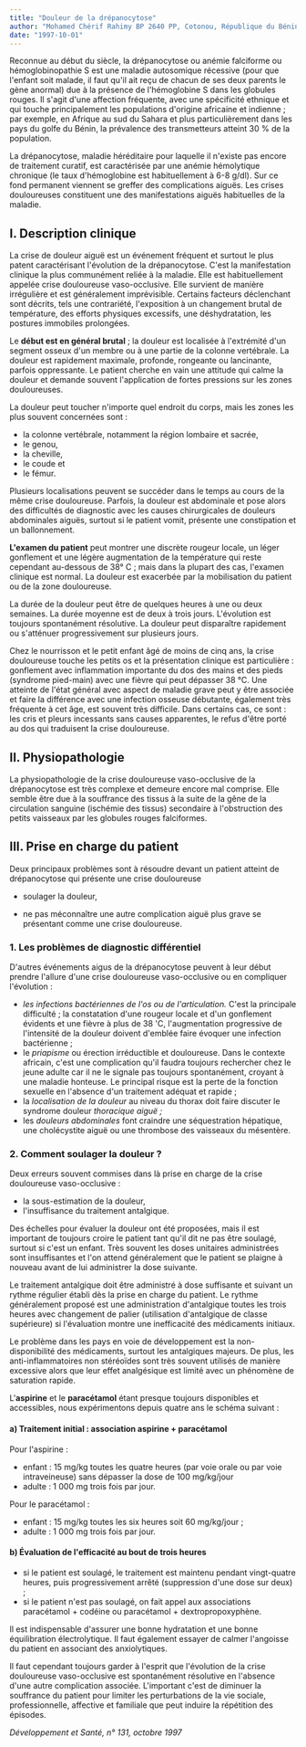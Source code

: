 ```yaml
---
title: "Douleur de la drépanocytose"
author: "Mohamed Chérif Rahimy BP 2640 PP, Cotonou, République du Bénin."
date: "1997-10-01"
---
```


<div class="teaser"><p>Reconnue au début du siècle, la drépanocytose ou anémie falciforme ou hémoglobinopathie S est une maladie autosomique récessive (pour que l'enfant soit malade, il faut qu'il ait reçu de chacun de ses deux parents le gène anormal) due à la présence de l'hémoglobine S dans les globules rouges. Il s'agit d'une affection fréquente, avec une spécificité ethnique et qui touche principalement les populations d'origine africaine et indienne ; par exemple, en Afrique au sud du Sahara et plus particulièrement dans les pays du golfe du Bénin, la prévalence des transmetteurs atteint 30 % de la population.</p></div>

La drépanocytose, maladie héréditaire pour laquelle il n'existe pas encore de traitement curatif, est caractérisée par une anémie hémolytique chronique (le taux d'hémoglobine est habituellement à 6-8 g/dl). Sur ce fond permanent viennent se greffer des complications aiguës. Les crises douloureuses constituent une des manifestations aiguës habituelles de la maladie.

## I. Description clinique

La crise de douleur aiguë est un événement fréquent et surtout le plus patent caractérisant l'évolution de la drépanocytose. C'est la manifestation clinique la plus communément reliée à la maladie. Elle est habituellement appelée crise douloureuse vaso-occlusive. Elle survient de manière irrégulière et est généralement imprévisible. Certains facteurs déclenchant sont décrits, tels une contrariété, l'exposition à un changement brutal de température, des efforts physiques excessifs, une déshydratation, les postures immobiles prolongées.

Le **début est en général brutal** ; la douleur est localisée à l'extrémité d'un segment osseux d'un membre ou à une partie de la colonne vertébrale. La douleur est rapidement maximale, profonde, rongeante ou lancinante, parfois oppressante. Le patient cherche en vain une attitude qui calme la douleur et demande souvent l'application de fortes pressions sur les zones douloureuses.

La douleur peut toucher n'importe quel endroit du corps, mais les zones les plus souvent concernées sont :

- la colonne vertébrale, notamment la région lombaire et sacrée,
- le genou,
- la cheville,
- le coude et
- le fémur.

Plusieurs localisations peuvent se succéder dans le temps au cours de la même crise douloureuse. Parfois, la douleur est abdominale et pose alors des difficultés de diagnostic avec les causes chirurgicales de douleurs abdominales aiguës, surtout si le patient vomit, présente une constipation et un ballonnement.

**L'examen du patient** peut montrer une discrète rougeur locale, un léger gonflement et une légère augmentation de la température qui reste cependant au-dessous de 38° C ; mais dans la plupart des cas, l'examen clinique est normal. La douleur est exacerbée par la mobilisation du patient ou de la zone douloureuse.

La durée de la douleur peut être de quelques heures à une ou deux semaines. La durée moyenne est de deux à trois jours. L'évolution est toujours spontanément résolutive. La douleur peut disparaître rapidement ou s'atténuer progressivement sur plusieurs jours.

Chez le nourrisson et le petit enfant âgé de moins de cinq ans, la crise douloureuse touche les petits os et la présentation clinique est particulière : gonflement avec inflammation importante du dos des mains et des pieds (syndrome pied-main) avec une fièvre qui peut dépasser 38 °C. Une atteinte de l'état général avec aspect de maladie grave peut y être associée et faire la différence avec une infection osseuse débutante, également très fréquente à cet âge, est souvent très difficile. Dans certains cas, ce sont : les cris et pleurs incessants sans causes apparentes, le refus d'être porté au dos qui traduisent la crise douloureuse.

## II. Physiopathologie

La physiopathologie de la crise douloureuse vaso-occlusive de la drépanocytose est très complexe et demeure encore mal comprise. Elle semble être due à la souffrance des tissus à la suite de la gêne de la circulation sanguine (ischémie des tissus) secondaire à l'obstruction des petits vaisseaux par les globules rouges falciformes.

## III. Prise en charge du patient

Deux principaux problèmes sont à résoudre devant un patient atteint de drépanocytose qui présente une crise douloureuse

- soulager la douleur,

- ne pas méconnaître une autre complication aiguë plus grave se présentant comme une crise douloureuse.

### 1. Les problèmes de diagnostic différentiel

D'autres événements aigus de la drépanocytose peuvent à leur début prendre l'allure d'une crise douloureuse vaso-occlusive ou en compliquer l'évolution :

- *les infections bactériennes de l'os ou de* *l'articulation.* C'est la principale difficulté ; la constatation d'une rougeur locale et d'un gonflement évidents et une fièvre à plus de 38 'C, l'augmentation progressive de l'intensité de la douleur doivent d'emblée faire évoquer une infection bactérienne ;
- le *priapisme* ou érection irréductible et douloureuse. Dans le contexte africain, c'est une complication qu'il faudra toujours rechercher chez le jeune adulte car il ne le signale pas toujours spontanément, croyant à une maladie honteuse. Le principal risque est la perte de la fonction sexuelle en l'absence d'un traitement adéquat et rapide ;
- la *localisation de la douleur* au niveau du thorax doit faire discuter le syndrome douleur *thoracique aiguë ;*
- les *douleurs abdominales* font craindre une séquestration hépatique, une cholécystite aiguë ou une thrombose des vaisseaux du mésentère.

### 2. Comment soulager la douleur ?

Deux erreurs souvent commises dans là prise en charge de la crise douloureuse vaso-occlusive :

- la sous-estimation de la douleur,
- l'insuffisance du traitement antalgique.

Des échelles pour évaluer la douleur ont été proposées, mais il est important de toujours croire le patient tant qu'il dit ne pas être soulagé, surtout si c'est un enfant. Très souvent les doses unitaires administrées sont insuffisantes et l'on attend généralement que le patient se plaigne à nouveau avant de lui administrer la dose suivante.

Le traitement antalgique doit être administré à dose suffisante et suivant un rythme régulier établi dès la prise en charge du patient. Le rythme généralement proposé est une administration d'antalgique toutes les trois heures avec changement de palier (utilisation d'antalgique de classe supérieure) si l'évaluation montre une inefficacité des médicaments initiaux.

Le problème dans les pays en voie de développement est la non-disponibilité des médicaments, surtout les antalgiques majeurs. De plus, les anti-inflammatoires non stéréoïdes sont très souvent utilisés de manière excessive alors que leur effet analgésique est limité avec un phénomène de saturation rapide.

L'**aspirine** et le **paracétamol** étant presque toujours disponibles et accessibles, nous expérimentons depuis quatre ans le schéma suivant :

#### a) Traitement initial : association aspirine + paracétamol

Pour l'aspirine :

- enfant : 15 mg/kg toutes les quatre heures (par voie orale ou par voie intraveineuse) sans dépasser la dose de 100 mg/kg/jour
- adulte : 1 000 mg trois fois par jour.

Pour le paracétamol :

- enfant : 15 mg/kg toutes les six heures soit 60 mg/kg/jour ;
- adulte : 1 000 mg trois fois par jour.

#### b) Évaluation de l'efficacité au bout de trois heures

- si le patient est soulagé, le traitement est maintenu pendant vingt-quatre heures, puis progressivement arrêté (suppression d'une dose sur deux) ;
- si le patient n'est pas soulagé, on fait appel aux associations paracétamol + codéine ou paracétamol + dextropropoxyphène.

Il est indispensable d'assurer une bonne hydratation et une bonne équilibration électrolytique. Il faut également essayer de calmer l'angoisse du patient en associant des anxiolytiques.

Il faut cependant toujours garder à l'esprit que l'évolution de la crise douloureuse vaso-occlusive est spontanément résolutive en l'absence d'une autre complication associée. L'important c'est de diminuer la souffrance du patient pour limiter les perturbations de la vie sociale, professionnelle, affective et familiale que peut induire la répétition des épisodes.

*Développement et Santé, n° 131, octobre 1997*
